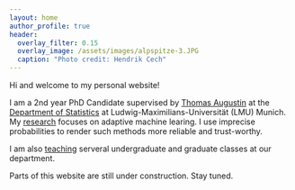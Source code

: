 ```yaml
---
layout: home
author_profile: true
header:
  overlay_filter: 0.15
  overlay_image: /assets/images/alpspitze-3.JPG
  caption: "Photo credit: Hendrik Cech"
---
```


Hi and welcome to my personal website! 

I am a 2nd year PhD Candidate supervised by [Thomas Augustin](https://scholar.google.de/citations?user=3N20m1kAAAAJ&hl=de) at the [Department of Statistics](https://www.statistik.uni-muenchen.de/index.html) at Ludwig-Maximilians-Universität (LMU) Munich. My [research](https://rodemann.github.io/_pages/research/) focuses on adaptive machine learing. I use imprecise probabilities to render such methods more reliable and trust-worthy. 

I am also [teaching](https://rodemann.github.io/_pages/teaching/) serveral undergraduate and graduate classes at our department.

Parts of this website are still under construction. Stay tuned.


